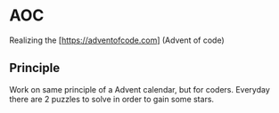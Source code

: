 # AOC
Realizing the [https://adventofcode.com] (Advent of code)

## Principle 
Work on same principle of a Advent calendar, but for coders. Everyday there are 2 puzzles to solve in order to gain some stars. 
